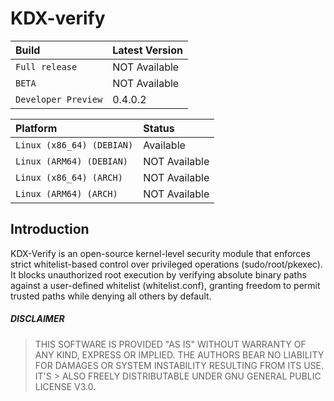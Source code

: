 # KDX-verify

| Build                 | Latest Version         |
| :-------------------- | :--------------------- |
| `Full release`        |          NOT Available |
| `BETA`                |          NOT Available |
| `Developer Preview`   |          0.4.0.2       | 

| Platform                    | Status                 |
| :-------------------------- | :--------------------- |
| `Linux (x86_64) (DEBIAN)`   |              Available |
| `Linux (ARM64) (DEBIAN)`    |          NOT Available |
| `Linux (x86_64) (ARCH)`     |          NOT Available |
| `Linux (ARM64) (ARCH)`      |          NOT Available | 

## Introduction

KDX-Verify is an open-source kernel-level security module that enforces strict whitelist-based control over privileged operations (sudo/root/pkexec). It blocks unauthorized root execution by verifying absolute binary paths against a user-defined whitelist (whitelist.conf), granting freedom to permit trusted paths while denying all others by default.

##### DISCLAIMER

> THIS SOFTWARE IS PROVIDED "AS IS" WITHOUT WARRANTY OF ANY KIND, EXPRESS OR IMPLIED. THE AUTHORS BEAR NO LIABILITY FOR DAMAGES OR SYSTEM INSTABILITY RESULTING FROM ITS USE. IT'S > ALSO FREELY DISTRIBUTABLE UNDER GNU GENERAL PUBLIC LICENSE V3.0.
